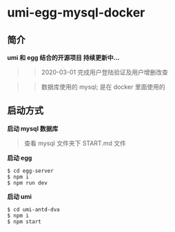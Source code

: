 <!--
 * @Descripttion:
 * @Author: Crish<714415473@qq.com>
 * @Date: 2020-03-31 09:38:51
 * @LastEditors: Crish<714415473@qq.com>
 * @LastEditTime: 2020-03-31 10:12:32
 -->

# umi-egg-mysql-docker

## 简介

**umi 和 egg 结合的开源项目 持续更新中...**

> > 2020-03-01 完成用户登陆验证及用户增删改查

> > 数据库使用的 mysql; 是在 docker 里面使用的

## 启动方式

**启动 mysql 数据库**

> 查看 mysql 文件夹下 START.md 文件

**启动 egg**

```base
$ cd egg-server
$ npm i
$ npm run dev
```

**启动 umi**

```base
$ cd umi-antd-dva
$ npm i
$ npm start
```
